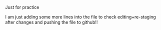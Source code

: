 Just for practice

I am just adding some more lines into the file to check editing+re-staging after changes and pushing the file to github!!
